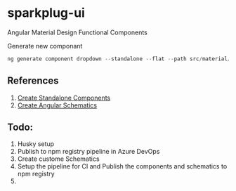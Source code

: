 # sparkplug-ui
Angular Material Design Functional Components

Generate new componant

```ts
ng generate component dropdown --standalone --flat --path src/material/dropdown
```

## References

1. [Create Standalone Components](https://sandroroth.com/blog/angular-library)
2. [Create Angular Schematics](https://blog.angular.io/schematics-an-introduction-dc1dfbc2a2b2)

## Todo:

1. Husky setup
2. Publish to npm registry pipeline in Azure DevOps
3. Create custome Schematics
4. Setup the pipeline for CI and Publish the components and schematics to npm registry
5. 
